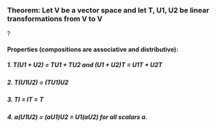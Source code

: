 ### Theorem: Let V be a vector space and let T, U1, U2 be linear transformations from V to V
?
#### Properties (compositions are associative and distributive):
##### 1. T(U1 + U2) = TU1 + TU2 and (U1 + U2)T = U1T + U2T
##### 2. T(U1U2) = (TU1)U2
##### 3.  TI = IT = T
##### 4. a(U1U2) = (aU1)U2 = U1(aU2) for all scalars a.
<!--SR:!2025-09-02,14,290-->
